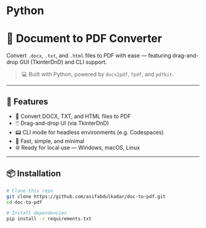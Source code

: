 # Python
# 📝 Document to PDF Converter

Convert `.docx`, `.txt`, and `.html` files to PDF with ease — featuring drag-and-drop GUI (TkinterDnD) and CLI support.

> 💻 Built with Python, powered by `docx2pdf`, `fpdf`, and `pdfkit`.

---

## 🚀 Features

- 🔁 Convert DOCX, TXT, and HTML files to PDF
- 🖱️ Drag-and-drop UI (via TkinterDnD)
- 📟 CLI mode for headless environments (e.g. Codespaces)
- 💨 Fast, simple, and minimal
- 🌐 Ready for local use — Windows, macOS, Linux

---

## 📦 Installation

```bash
# Clone this repo
git clone https://github.com/asifabdulkadar/doc-to-pdf.git
cd doc-to-pdf

# Install dependencies
pip install -r requirements.txt
